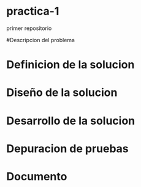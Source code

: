 # practica-1
primer repositorio


#Descripcion del problema

# Definicion de la solucion

# Diseño de la solucion

# Desarrollo de la solucion

# Depuracion de pruebas 

# Documento
